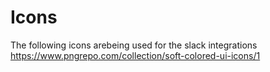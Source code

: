 # Icons

The following icons arebeing used for the slack integrations <https://www.pngrepo.com/collection/soft-colored-ui-icons/1>
